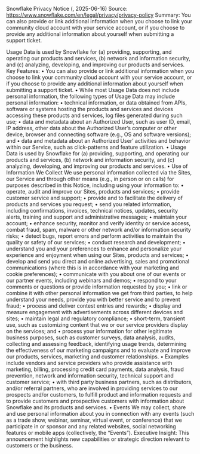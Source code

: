 Snowflake Privacy Notice (, 2025-06-16)
Source: https://www.snowflake.com/en/legal/privacy/privacy-policy
Summary: You can also provide or link additional information when you choose to link your community cloud account with your service account, or if you choose to provide any additional information about yourself when submitting a support ticket.

 Usage Data is used by Snowflake for (a) providing, supporting, and operating our products and services, (b) network and information security, and (c) analyzing, developing, and improving our products and services.
Key Features:
• You can also provide or link additional information when you choose to link your community cloud account with your service account, or if you choose to provide any additional information about yourself when submitting a support ticket.
• While most Usage Data does not include personal information, the following types of Usage Data may include personal information: • technical information, or data obtained from APIs, software or systems hosting the products and services and devices accessing these products and services, log files generated during such use; • data and metadata about an Authorized User, such as user ID, email, IP address, other data about the Authorized User’s computer or other device, browser and connecting software (e.g., OS and software versions); and • data and metadata about an Authorized User’ activities and behavior within our Service, such as click-patterns and feature utilization.
• Usage Data is used by Snowflake for (a) providing, supporting, and operating our products and services, (b) network and information security, and (c) analyzing, developing, and improving our products and services.
• Use of Information We Collect We use personal information collected via the Sites, our Service and through other means (e.g., in person or on calls) for purposes described in this Notice, including using your information to: • operate, audit and improve our Sites, products and services; • provide customer service and support; • provide and to facilitate the delivery of products and services you request; • send you related information, including confirmations, invoices, technical notices, updates, security alerts, training and support and administrative messages; • maintain your account; • enhance security, monitor and verify identity or service access, combat fraud, spam, malware or other network and/or information security risks; • detect bugs, report errors and perform activities to maintain the quality or safety of our services; • conduct research and development; • understand you and your preferences to enhance and personalize your experience and enjoyment when using our Sites, products and services; • develop and send you direct and online advertising, sales and promotional communications (where this is in accordance with your marketing and cookie preferences); • communicate with you about one of our events or our partner events, including webinars and demos; • respond to your comments or questions or provide information requested by you; • link or combine it with other personal information we get from third parties, to help understand your needs, provide you with better service and to prevent fraud; • process and deliver contest entries and rewards; • display and measure engagement with advertisements across different devices and sites; • maintain legal and regulatory compliance; • short-term, transient use, such as customizing content that we or our service providers display on the services; and • process your information for other legitimate business purposes, such as customer surveys, data analysis, audits, collecting and assessing feedback, identifying usage trends, determining the effectiveness of our marketing campaigns and to evaluate and improve our products, services, marketing and customer relationships.
• Examples include vendors and service providers who provide assistance with marketing, billing, processing credit card payments, data analysis, fraud prevention, network and information security, technical support and customer service; • with third party business partners, such as distributors, and/or referral partners, who are involved in providing services to our prospects and/or customers, to fulfill product and information requests and to provide customers and prospective customers with information about Snowflake and its products and services.
• Events We may collect, share and use personal information about you in connection with any events (such as a trade show, webinar, seminar, virtual event, or conference) that we participate in or sponsor and any related websites, social networking features or mobile apps (collectively, the “Events”).
Executive Insight: This announcement highlights new capabilities or strategic direction relevant to customers or the business.
